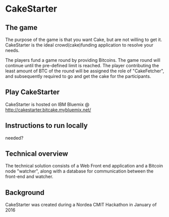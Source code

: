 # CakeStarter



## The game
The purpose of the game is that you want Cake, but are not willing to get it. CakeStarter is the ideal crowd(cake)funding application to resolve your needs.

The players fund a game round by providing Bitcoins. The game round will continue until the pre-defined limit is reached. The player contributing the least amount of BTC of the round will be assigned the role of "CakeFetcher", and subsequently required to go and get the cake for the participants.

## Play CakeStarter
CakeStarter is hosted on IBM Bluemix @ http://cakestarter.bitcake.mybluemix.net/

## Instructions to run locally
needed?

## Technical overview
The technical solution consists of a Web Front end application and a Bitcoin node "watcher", along with a database for communication between the front-end and watcher.

<Add more details if we feel like it>

## Background
CakeStarter was created during a Nordea CMIT Hackathon in January of 2016
